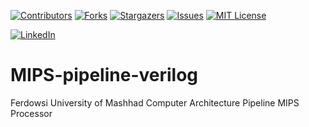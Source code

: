 <a name="readme-top"></a>


[![Contributors][contributors-shield]][contributors-url]
[![Forks][forks-shield]][forks-url]
[![Stargazers][stars-shield]][stars-url]
[![Issues][issues-shield]][issues-url]
[![MIT License][license-shield]][license-url]



[![LinkedIn][linkedin-shield]][javid-linkedin-url]

# MIPS-pipeline-verilog

Ferdowsi University of Mashhad Computer Architecture Pipeline MIPS Processor
<!-- MARKDOWN LINKS & IMAGES -->
<!-- https://www.markdownguide.org/basic-syntax/#reference-style-links -->
<!-- https://ileriayo.github.io/markdown-badges/ -->

<!-- Contributors -->
[contributors-shield]: https://img.shields.io/github/contributors/javidchaji/FUM-Computer-Architecture-Pipeline-MIPS-Processor.svg?style=for-the-badge

[contributors-url]: https://github.com/javidchaji/FUM-Computer-Architecture-Pipeline-MIPS-Processor/graphs/contributors

<!-- Forks -->
[forks-shield]: https://img.shields.io/github/forks/javidchaji/FUM-Computer-Architecture-Pipeline-MIPS-Processor.svg?style=for-the-badge

[forks-url]: https://github.com/javidchaji/FUM-Computer-Architecture-Pipeline-MIPS-Processor/network/members


<!-- Stars -->
[stars-shield]: https://img.shields.io/github/stars/javidchaji/FUM-Computer-Architecture-Pipeline-MIPS-Processor.svg?style=for-the-badge

[stars-url]: https://github.com/javidchaji/FUM-Computer-Architecture-Pipeline-MIPS-Processor/stargazers


<!-- Issues -->
[issues-shield]: https://img.shields.io/github/issues/javidchaji/FUM-Web-Programming-Hotel-Search-UI.svg?style=for-the-badge

[issues-url]: https://github.com/javidchaji/FUM-Web-Programming-Hotel-Search-UI/issues


<!-- License -->
[license-shield]: https://img.shields.io/github/license/javidchaji/FUM-Web-Programming-Hotel-Search-UI.svg?style=for-the-badge

[license-url]: https://github.com/javidchaji/FUM-Web-Programming-Hotel-Search-UI/blob/master/LICENSE


<!-- Linkedin -->
[linkedin-shield]: https://img.shields.io/badge/linkedin-%230077B5.svg?style=for-the-badge&logo=linkedin&logoColor=white

[javid-linkedin-url]: https://linkedin.com/in/javidchaji
